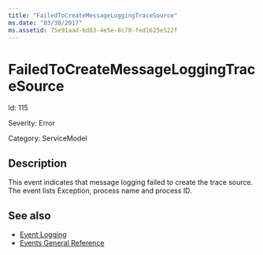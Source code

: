 ```yaml
---
title: "FailedToCreateMessageLoggingTraceSource"
ms.date: "03/30/2017"
ms.assetid: 75e91aad-6d83-4e5e-8c70-fed1625e522f
---
```

# FailedToCreateMessageLoggingTraceSource

Id: 115  
  
 Severity: Error  
  
 Category: ServiceModel  
  
## Description  

 This event indicates that message logging failed to create the trace source. The event lists Exception, process name and process ID.  
  
## See also

- [Event Logging](index.md)
- [Events General Reference](events-general-reference.md)
